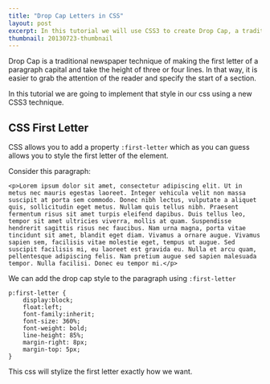 ```yaml
---
title: "Drop Cap Letters in CSS"
layout: post
excerpt: In this tutorial we will use CSS3 to create Drop Cap, a traditional newspaper technique of making the first letter of a paragraph capital and take the height of three or four lines. In that way, it is easier to grab the attention of the reader and specify the start of a section.
thumbnail: 20130723-thumbnail
---
```

Drop Cap is a traditional newspaper technique of making the first letter of a paragraph capital and take the height of three or four lines. In that way, it is easier to grab the attention of the reader and specify the start of a section.

In this tutorial we are going to implement that style in our css using a new CSS3 technique.

## CSS First Letter

CSS allows you to add a property `:first-letter` which as you can guess allows you to style the first letter of the element.

Consider this paragraph:

    <p>Lorem ipsum dolor sit amet, consectetur adipiscing elit. Ut in metus nec mauris egestas laoreet. Integer vehicula velit non massa suscipit at porta sem commodo. Donec nibh lectus, vulputate a aliquet quis, sollicitudin eget metus. Nullam quis tellus nibh. Praesent fermentum risus sit amet turpis eleifend dapibus. Duis tellus leo, tempor sit amet ultricies viverra, mollis at quam. Suspendisse hendrerit sagittis risus nec faucibus. Nam urna magna, porta vitae tincidunt sit amet, blandit eget diam. Vivamus a ornare augue. Vivamus sapien sem, facilisis vitae molestie eget, tempus ut augue. Sed suscipit facilisis mi, eu laoreet est gravida eu. Nulla et arcu quam, pellentesque adipiscing felis. Nam pretium augue sed sapien malesuada tempor. Nulla facilisi. Donec eu tempor mi.</p>

We can add the drop cap style to the paragraph using `:first-letter`

    p:first-letter {
        display:block;
        float:left;
        font-family:inherit;
        font-size: 360%;
        font-weight: bold;
        line-height: 85%;
        margin-right: 8px;
        margin-top: 5px;
    }

This css will stylize the first letter exactly how we want.